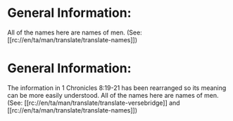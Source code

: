 # General Information:

All of the names here are names of men. (See: [[rc://en/ta/man/translate/translate-names]])

# General Information:

The information in 1 Chronicles 8:19-21 has been rearranged so its meaning can be more easily understood. All of the names here are names of men. (See: [[rc://en/ta/man/translate/translate-versebridge]] and [[rc://en/ta/man/translate/translate-names]])

